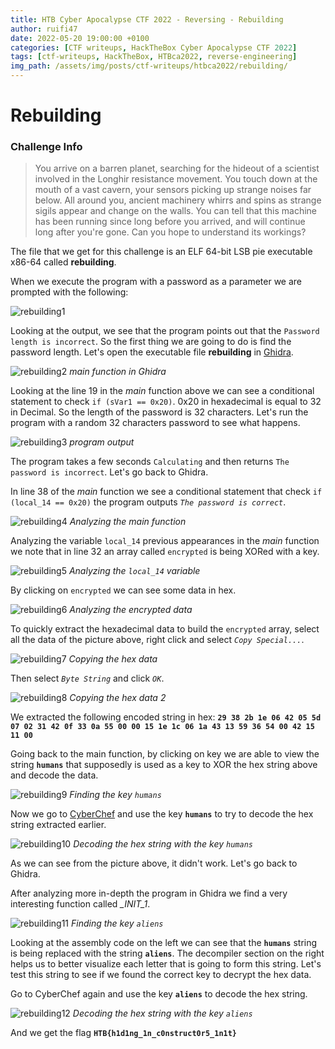 ```yaml
---
title: HTB Cyber Apocalypse CTF 2022 - Reversing - Rebuilding
author: ruifi47
date: 2022-05-20 19:00:00 +0100
categories: [CTF writeups, HackTheBox Cyber Apocalypse CTF 2022]
tags: [ctf-writeups, HackTheBox, HTBca2022, reverse-engineering]
img_path: /assets/img/posts/ctf-writeups/htbca2022/rebuilding/
---
```


# __Rebuilding__

### __Challenge Info__

> You arrive on a barren planet, searching for the hideout of a scientist involved in the Longhir resistance movement. You touch down at the mouth of a vast cavern, your sensors picking up strange noises far below. All around you, ancient machinery whirrs and spins as strange sigils appear and change on the walls. You can tell that this machine has been running since long before you arrived, and will continue long after you're gone. Can you hope to understand its workings?

The file that we get for this challenge is an ELF 64-bit LSB pie executable x86-64 called __rebuilding__.

When we execute the program with a password as a parameter we are prompted with the following: 

![rebuilding1](rebuilding1.png)

Looking at the output, we see that the program points out that the `Password length is incorrect`. So the first thing we are going to do is find the password length. Let's open the executable file __rebuilding__ in [Ghidra](https://ghidra-sre.org/ "Ghidra").

![rebuilding2](rebuilding2.png)
_main function in Ghidra_

Looking at the line 19 in the _main_ function above we can see a conditional statement to check `if (sVar1 == 0x20)`. 0x20 in hexadecimal is equal to 32 in Decimal. So the length of the password is 32 characters. Let's run the program with a random 32 characters password to see what happens.

![rebuilding3](rebuilding3.png)
_program output_

The program takes a few seconds `Calculating` and then returns `The password is incorrect`. Let's go back to Ghidra.

In line 38 of the _main_ function we see a conditional statement that check `if (local_14 == 0x20)` the program outputs _`The password is correct`_.

![rebuilding4](rebuilding4.png)
_Analyzing the main function_

Analyzing the variable `local_14` previous appearances in the _main_ function we note that in line 32 an array called `encrypted` is being XORed with a key.

![rebuilding5](rebuilding5.png)
_Analyzing the `local_14` variable_

By clicking on `encrypted` we can see some data in hex.

![rebuilding6](rebuilding6.png)
_Analyzing the encrypted data_

To quickly extract the hexadecimal data to build the `encrypted` array, select all the data of the picture above, right click and select _`Copy Special...`_.

![rebuilding7](rebuilding7.png)
_Copying the hex data_

Then select _`Byte String`_ and click _`OK`_.

![rebuilding8](rebuilding8.png)
_Copying the hex data 2_

We extracted the following encoded string in hex: __`29 38 2b 1e 06 42 05 5d 07 02 31 42 0f 33 0a 55 00 00 15 1e 1c 06 1a 43 13 59 36 54 00 42 15 11 00`__

Going back to the main function, by clicking on key we are able to view the string __`humans`__ that supposedly is used as a key to XOR the hex string above and decode the data.

![rebuilding9](rebuilding9.png)
_Finding the key `humans`_

Now we go to [CyberChef](https://cyberchef.org/ "CyberChef") and use the key __`humans`__ to try to decode the hex string extracted earlier.

![rebuilding10](rebuilding10.png)
_Decoding the hex string with the key `humans`_

As we can see from the picture above, it didn't work. Let's go back to Ghidra.

After analyzing more in-depth the program in Ghidra we find a very interesting function called *_INIT_1*.

![rebuilding11](rebuilding11.png)
_Finding the key `aliens`_

Looking at the assembly code on the left we can see that the __`humans`__ string is being replaced with the string __`aliens`__.  The decompiler section on the right helps us to better visualize each letter that is going to form this string. Let's test this string to see if we found the correct key to decrypt the hex data.

Go to CyberChef again and use the key __`aliens`__ to decode the hex string.

![rebuilding12](rebuilding12.png)
_Decoding the hex string with the key `aliens`_

And we get the flag __`HTB{h1d1ng_1n_c0nstruct0r5_1n1t}`__
